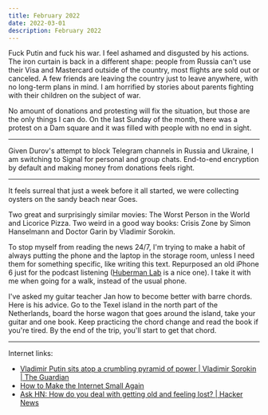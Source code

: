 ```yaml
---
title: February 2022
date: 2022-03-01
description: February 2022
---
```


Fuck Putin and fuck his war. I feel ashamed and disgusted by his actions. The iron curtain is back in a different shape: people from Russia can't use their Visa and Mastercard outside of the country, most flights are sold out or canceled. A few friends are leaving the country just to leave anywhere, with no long-term plans in mind. I am horrified by stories about parents fighting with their children on the subject of war.

No amount of donations and protesting will fix the situation, but those are the only things I can do. On the last Sunday of the month, there was a protest on a Dam square and it was filled with people with no end in sight.

---

Given Durov's attempt to block Telegram channels in Russia and Ukraine, I am switching to Signal for personal and group chats. End-to-end encryption by default and making money from donations feels right.

---

It feels surreal that just a week before it all started, we were collecting oysters on the sandy beach near Goes.

Two great and surprisingly similar movies: The Worst Person in the World and Licorice Pizza. Two weird in a good way books: Crisis Zone by Simon Hanselmann and Doctor Garin by Vladimir Sorokin.

To stop myself from reading the news 24/7, I'm trying to make a habit of always putting the phone and the laptop in the storage room, unless I need them for something specific, like writing this text. Repurposed an old iPhone 6 just for the podcast listening ([Huberman Lab](https://hubermanlab.com) is a nice one). I take it with me when going for a walk, instead of the usual phone.

I've asked my guitar teacher Jan how to become better with barre chords. Here is his advice. Go to the Texel island in the north part of the Netherlands, board the horse wagon that goes around the island, take your guitar and one book. Keep practicing the chord change and read the book if you're tired. By the end of the trip, you'll start to get that chord.

---

Internet links:

- [Vladimir Putin sits atop a crumbling pyramid of power | Vladimir Sorokin | The Guardian](https://www.theguardian.com/commentisfree/2022/feb/27/vladimir-putin-russia-ukraine-power)
- [How to Make the Internet Small Again](https://www.raptitude.com/2022/02/how-to-make-the-internet-small-again/)
- [Ask HN: How do you deal with getting old and feeling lost? | Hacker News](https://news.ycombinator.com/item?id=30230620)

